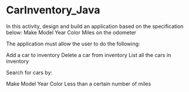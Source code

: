 # CarInventory_Java

In this activity, design and build an application based on the specification below:
Make
Model
Year
Color
Miles on the odometer

The application must allow the user to do the following:

Add a car to inventory
Delete a car from inventory
List all the cars in inventory

Search for cars by:


Make
Model
Year
Color
Less than a certain number of miles

